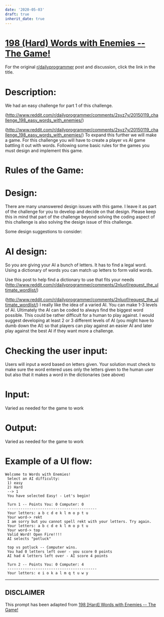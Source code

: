 ```yaml
---
date: '2020-05-03'
draft: true
inherit_date: true
---
```


# [198 (Hard) Words with Enemies -- The Game!](https://www.reddit.com/r/dailyprogrammer/comments/2tfs0b/20150123_challenge_198_hard_words_with_enemies/)

For the original [r/dailyprogrammer](https://www.reddit.com/r/dailyprogrammer/) post and discussion, click the link in the title.

# Description:
We had an easy challenge for part 1 of this challenge. 

(http://www.reddit.com/r/dailyprogrammer/comments/2syz7y/20150119_challenge_198_easy_words_with_enemies/)

(http://www.reddit.com/r/dailyprogrammer/comments/2syz7y/20150119_challenge_198_easy_words_with_enemies/)
To expand this further we will make a game. For this challenge you will have to create a player vs AI game battling it out with words. Following some basic rules for the games you must design and implement this game.

# Rules of the Game:
# Design:
There are many unanswered design issues with this game. I leave it as part of the challenge for you to develop and decide on that design. Please keep this in mind that part of the challenge beyond solving the coding aspect of this challenge is also solving the design issue of this challenge.

Some design suggestions to consider:

# AI design:
So you are giving your AI a bunch of letters. It has to find a legal word. Using a dictionary of words you can match up letters to form valid words.

Use this post to help find a dictionary to use that fits your needs (http://www.reddit.com/r/dailyprogrammer/comments/2nluof/request_the_ultimate_wordlist/)

(http://www.reddit.com/r/dailyprogrammer/comments/2nluof/request_the_ultimate_wordlist/)
I really like the idea of a varied AI. You can make 1-3 levels of AI. Ultimately the AI can be coded to always find the biggest word possible. This could be rather difficult for a human to play against. I would suggest developing at least 2 or 3 different levels of AI (you  might have to dumb down the AI) so that players can play against an easier AI and later play against the best AI if they want more a challenge.

# Checking the user input:
Users will input a word based on letters given. Your solution must check to make sure the word entered uses only the letters given to the human user but also that it makes a word in the dictionaries (see above)

# Input:
Varied as needed for the game to work

# Output:
Varied as needed for the game to work

# Example of a UI flow:

```
Welcome to Words with Enemies!
 Select an AI difficulty:
 1) easy
 2) Hard
 --> 1
 You have selected Easy! - Let's begin!

 Turn 1 -- Points You: 0 Computer: 0
 -----------------------------------------
 Your letters: a b c d e k l m o p t u
 Your word-> rekt
 I am sorry but you cannot spell rekt with your letters. Try again.
 Your letters: a b c d e k l m o p t u
 Your word-> top
 Valid Word! Open Fire!!!!
 AI selects "potluck"

 top vs potluck -- Computer wins.
 You had 0 letters left over - you score 0 points
 AI had 4 letters left over - AI score 4 points

 Turn 2 -- Points You: 0 Computer: 4
 -----------------------------------------
 Your letters: e i o k a l m q t u w y
```

----
## **DISCLAIMER**
This prompt has been adapted from [198 [Hard] Words with Enemies -- The Game!](https://www.reddit.com/r/dailyprogrammer/comments/2tfs0b/20150123_challenge_198_hard_words_with_enemies/
)
